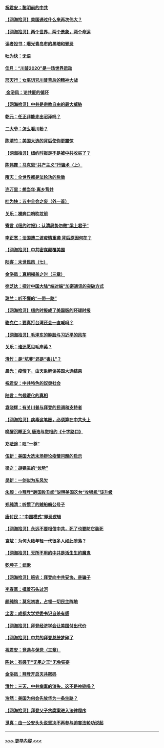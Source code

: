 #### [祝君安：黎明前的中共](../pages/nsc993/n12524071.md?t=11052151) 
#### [【网海拾贝】美国通过什么来再次伟大？](../pages/nsc993/n12523844.md?t=11052151) 
#### [【网海拾贝】两个世界，两个景象，两个命运](../pages/nsc993/n12521419.md?t=11052151) 
#### [读者投书：曝光青岛市的黑暗和邪恶](../pages/nsc993/n12520988.md?t=11052151) 
#### [吐为快：无语](../pages/nsc993/n12518588.md?t=11052151) 
#### [佳月：“川普2020”是一场世界运动](../pages/nsc993/n12518581.md?t=11052151) 
#### [邢天行：女巫诅咒川普背后的精神大战](../pages/nsc993/n12517257.md?t=11052151) 
#### [ 金浴凤：论共匪的循环](../pages/nsc993/n12517133.md?t=11052151) 
#### [【网海拾贝】中共是宗教自由的最大威胁](../pages/nsc993/n12516879.md?t=11052151) 
#### [乾元：任正非能走出沼泽吗？](../pages/nsc993/n12515831.md?t=11052151) 
#### [二大爷：怎么看川粉？](../pages/nsc993/n12515820.md?t=11052151) 
#### [陈清竹：美国大选的背后使你更震惊](../pages/nsc993/n12515589.md?t=11052151) 
#### [【网海拾贝】纽约时报是不是被中共收买了？](../pages/nsc993/n12515122.md?t=11052151) 
#### [陈伟霆：马克思“共产主义”行骗术（上）](../pages/nsc993/n12510217.md?t=11052151) 
#### [隋志：全世界都是法轮功的后盾](../pages/nsc993/n12510636.md?t=11052151) 
#### [连万里：想当年‧离乡背井](../pages/nsc993/n12510623.md?t=11052151) 
#### [吐为快：五中全会之妄（外一首）](../pages/nsc993/n12510470.md?t=11052151) 
#### [关乐：裸奔口哨吹坟前](../pages/nsc993/n12510403.md?t=11052151) 
#### [寄言《纽约时报》：认清局势勿做“梁上君子”](../pages/nsc993/n12510042.md?t=11052151) 
#### [李正宽：法国遭二波疫情重袭 背后原因何在？](../pages/nsc993/n12509971.md?t=11052151) 
#### [【网海拾贝】中共密谋颠覆美国](../pages/nsc993/n12509816.md?t=11052151) 
#### [陆客：末世民风（七）](../pages/nsc993/n12507822.md?t=11052151) 
#### [金浴凤：真相揭盖之时（三章）](../pages/nsc993/n12507804.md?t=11052151) 
#### [徐芝达：探讨中国大陆“端对端”加密通讯的突破方式](../pages/nsc993/n12507682.md?t=11052151) 
#### [玲兰：听不懂的“一带一路”](../pages/nsc993/n12507669.md?t=11052151) 
#### [【网海拾贝】纽约时报成了美国版的环球时报](../pages/nsc993/n12507053.md?t=11052151) 
#### [骆克仁：要真打台湾还会一直喊吗？](../pages/nsc993/n12506843.md?t=11052151) 
#### [【网海拾贝】毛泽东的肿脸与习近平的风车](../pages/nsc993/n12504537.md?t=11052151) 
#### [关乐：谁还愿见毛岸英？](../pages/nsc993/n12503866.md?t=11052151) 
#### [清竹：是“坑爹”还是“害儿”？](../pages/nsc993/n12503034.md?t=11052151) 
#### [晨光：疫情下，由天象解读美国大选结果](../pages/nsc993/n12502536.md?t=11052151) 
#### [祝君安：中共特色的奴隶社会](../pages/nsc993/n12501529.md?t=11052151) 
#### [陆言：气候暖化的真相](../pages/nsc993/n12501183.md?t=11052151) 
#### [袁晓辉：有关川普与拜登的民调和支持者](../pages/nsc993/n12500433.md?t=11052151) 
#### [【网海拾贝】病毒这笔账，必须算在中共头上](../pages/nsc993/n12500320.md?t=11052151) 
#### [唤醒沉睡正义 唐浩与您相约《十字路口》](../pages/nsc993/n12497980.md?t=11052151) 
#### [郑法途：叹“一尊”](../pages/nsc993/n12498837.md?t=11052151) 
#### [伍新：美国大选末场辩论疫情问题的启示](../pages/nsc993/n12498829.md?t=11052151) 
#### [梁之：胡锡进的“优势”](../pages/nsc993/n12498780.md?t=11052151) 
#### [吴新：一剑似为东风欠](../pages/nsc993/n12498772.md?t=11052151) 
#### [朱颜：小拜登“跨国败丑闻”说明美国这台“收银机”该升级](../pages/nsc993/n12498731.md?t=11052151) 
#### [郑纯清：听惯了的贼船艄公号子](../pages/nsc993/n12498721.md?t=11052151) 
#### [唐付民：“中国模式”罪恶逻辑](../pages/nsc993/n12498310.md?t=11052151) 
#### [【网海拾贝】永远不要相信中共，死了也要防它装死](../pages/nsc993/n12498162.md?t=11052151) 
#### [袁斌：为何大陆年轻一代很多人如此堕落？](../pages/nsc993/n12495696.md?t=11052151) 
#### [【网海拾贝】无所不用的中共是活生生的魔鬼](../pages/nsc993/n12495621.md?t=11052151) 
#### [乾坤子：武歌](../pages/nsc993/n12493391.md?t=11052151) 
#### [【网海拾贝】班农：拜登向中共妥协，是骗子](../pages/nsc993/n12492877.md?t=11052151) 
#### [李春草：摸着石头过河](../pages/nsc993/n12491121.md?t=11052151) 
#### [颜纯钩：莫忘初衷，占领一切民主阵地](../pages/nsc993/n12490965.md?t=11052151) 
#### [尘客：成都大学党委书记自杀有感](../pages/nsc993/n12490950.md?t=11052151) 
#### [【网海拾贝】拜登经济学会让美国付出代价](../pages/nsc993/n12489662.md?t=11052151) 
#### [【网海拾贝】中共的拜登总统梦碎了](../pages/nsc993/n12487896.md?t=11052151) 
#### [祝君安：竞选与保党（三章）](../pages/nsc993/n12487258.md?t=11052151) 
#### [陈达：有感于“无冕之王”无免狂妄](../pages/nsc993/n12485133.md?t=11052151) 
#### [金浴凤：拜登开启灭共密码](../pages/nsc993/n12485125.md?t=11052151) 
#### [清竹：三天，中共病毒的消失，这不是神迹吗？](../pages/nsc993/n12485027.md?t=11052151) 
#### [浩然：美国为何会先放华为一条生路？](../pages/nsc993/n12484997.md?t=11052151) 
#### [【网海拾贝】拜登父子贪腐案进入法律程序](../pages/nsc993/n12484957.md?t=11052151) 
#### [觅真：由一公安头头说坚决不再参与迫害法轮功说起](../pages/nsc993/n12484212.md?t=11052151) 

----
#### [ >>> 更早内容 <<< ](../indexes/nsc993-earlier.md)
